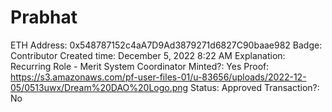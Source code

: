 # Prabhat

ETH Address: 0x548787152c4aA7D9Ad3879271d6827C90baae982
Badge: Contributor
Created time: December 5, 2022 8:22 AM
Explanation: Recurring Role - Merit System Coordinator
Minted?: Yes
Proof: https://s3.amazonaws.com/pf-user-files-01/u-83656/uploads/2022-12-05/0513uwx/Dream%20DAO%20Logo.png
Status: Approved
Transaction?: No